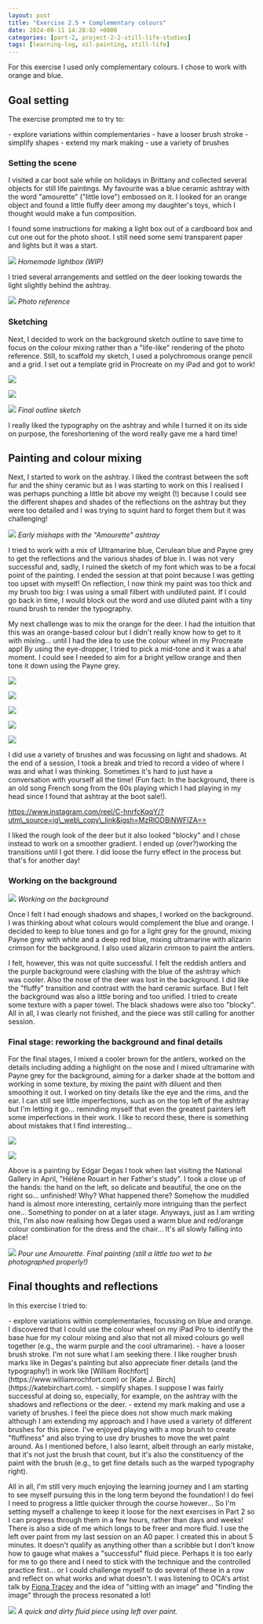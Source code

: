 ```yaml
---
layout: post
title: "Exercise 2.5 • Complementary colours"
date: 2024-08-11 14:28:02 +0000
categories: [part-2, project-2-2-still-life-studies]
tags: [learning-log, oil-painting, still-life]
---
```


For this exercise I used only complementary colours.&nbsp;I chose to work with orange and blue.

<!-- wp:heading {"className":"wp-block-heading"} -->
## Goal setting
<!-- /wp:heading -->

The exercise prompted me to try to:

<!-- wp:list {"className":"wp-block-list"} -->
<!-- wp:list-item -->- explore variations within complementaries
<!-- /wp:list-item --><!-- wp:list-item -->- have a looser brush stroke
<!-- /wp:list-item --><!-- wp:list-item -->- simplify shapes
<!-- /wp:list-item --><!-- wp:list-item -->- extend my mark making
<!-- /wp:list-item --><!-- wp:list-item -->- use a variety of brushes
<!-- /wp:list-item -->
<!-- /wp:list --><!-- wp:heading {"level":3,"className":"wp-block-heading"} -->
### Setting the scene 
<!-- /wp:heading -->

I visited a car boot sale while on holidays in Brittany and collected several objects for still life paintings. My favourite was a blue ceramic ashtray with the word "amourette" ("little love") embossed on it. I looked for an orange object and found a little fluffy deer among my daughter's toys, which I thought would make a fun composition.

I found some instructions for making a light box out of a cardboard box and cut one out for the photo shoot. I still need some semi transparent paper and lights but it was a start.

![](/oca-foundation-painting-log/assets/images/img-5506.jpg)
_Homemade lightbox (WIP)_

I tried several arrangements and settled on the deer looking towards the light slightly behind the ashtray.

![](/oca-foundation-painting-log/assets/images/image.jpg)
_Photo reference_
<!-- wp:heading {"level":3,"className":"wp-block-heading"} -->
### Sketching
<!-- /wp:heading -->

Next, I decided to work on the background sketch outline to save time to focus on the colour mixing rather than a "life-like" rendering of the photo reference. Still, to scaffold my sketch, I used a polychromous orange pencil and a grid. I set out a template grid in Procreate on my iPad and got to work!

<!-- wp:jetpack/tiled-gallery {"columnWidths":[["50.00000","50.00000"]],"ids":[944,945]} -->

![](https://i0.wp.com/oca-wp-journals.s3.eu-west-2.amazonaws.com/wp-content/uploads/sites/5355/2024/08/IMG_5565-scaled.jpeg?ssl=1)

![](https://i2.wp.com/oca-wp-journals.s3.eu-west-2.amazonaws.com/wp-content/uploads/sites/5355/2024/08/IMG_5567-scaled.jpeg?ssl=1)

<!-- /wp:jetpack/tiled-gallery -->
![](/assets/images/2024-08-05-102557-jpeg)
_Final outline sketch_

I really liked the typography on the ashtray and while I turned it on its side on purpose, the foreshortening of the word really gave me a hard time!

<!-- wp:heading {"className":"wp-block-heading"} -->
## Painting and colour mixing
<!-- /wp:heading -->

Next, I started to work on the ashtray. I liked the contrast between the soft fur and the shiny ceramic but as I was starting to work on this I realised I was perhaps punching a little bit above my weight (!) because I could see the different shapes and shades of the reflections on the ashtray but they were too detailed and I was trying to squint hard to forget them but it was challenging!

![](/assets/images/img-5609-jpeg)
_Early mishaps with the "Amourette" ashtray_

I tried to work with a mix of Ultramarine blue, Cerulean blue and Payne grey to get the reflections and the various shades of blue in. I was not very successful and, sadly, I ruined the sketch of my font which was to be a focal point of the painting. I ended the session at that point because I was getting too upset with myself! On reflection, I now think my paint was too thick and my brush too big: I was using a small filbert with undiluted paint. If I could go back in time, I would block out the word and use diluted paint with a tiny round brush to render the typography.

My next challenge was to mix the orange for the deer. I had the intuition that this was an orange-based colour but I didn't really know how to get to it with mixing... until I had the idea to use the colour wheel in my Procreate app! By using the eye-dropper, I tried to pick a mid-tone and it was a aha! moment. I could see I needed to aim for a bright yellow orange and then tone it down using the Payne grey.

<!-- wp:jetpack/tiled-gallery {"columnWidths":[["33.33333","33.33333","33.33333"],["50.00000","50.00000"]],"ids":[950,951,952,953,954]} -->

![](https://i2.wp.com/oca-wp-journals.s3.eu-west-2.amazonaws.com/wp-content/uploads/sites/5355/2024/08/IMG_5620-scaled.jpeg?ssl=1)

![](https://i2.wp.com/oca-wp-journals.s3.eu-west-2.amazonaws.com/wp-content/uploads/sites/5355/2024/08/IMG_5621-scaled.jpeg?ssl=1)

![](https://i2.wp.com/oca-wp-journals.s3.eu-west-2.amazonaws.com/wp-content/uploads/sites/5355/2024/08/IMG_5623-scaled.jpeg?ssl=1)

![](https://i2.wp.com/oca-wp-journals.s3.eu-west-2.amazonaws.com/wp-content/uploads/sites/5355/2024/08/IMG_5624-scaled.jpeg?ssl=1)

![](https://i0.wp.com/oca-wp-journals.s3.eu-west-2.amazonaws.com/wp-content/uploads/sites/5355/2024/08/IMG_5625-scaled.jpeg?ssl=1)

<!-- /wp:jetpack/tiled-gallery -->

I did use a variety of brushes and was focussing on light and shadows. At the end of a session, I took a break and tried to record a video of where I was and what I was thinking. Sometimes it's hard to just have a conversation with yourself all the time! (Fun fact: In the background, there is an old song French song from the 60s playing which I had playing in my head since I found that ashtray at the boot sale!).

<!-- wp:embed {"url":"https://www.instagram.com/reel/C-hnrfcKqqY/?utm_source=ig_web_copy_link\u0026igsh=MzRlODBiNWFlZA==","type":"rich","providerNameSlug":"instagram","responsive":true,"align":"center"} -->
https://www.instagram.com/reel/C-hnrfcKqqY/?utm\_source=ig\_web\_copy\_link&igsh=MzRlODBiNWFlZA==
<!-- /wp:embed -->

I liked the rough look of the deer but it also looked "blocky" and I chose instead to work on a smoother gradient. I ended up (over?)working the transitions until I got there. I did loose the furry effect in the process but that's for another day!

<!-- wp:heading {"level":3,"className":"wp-block-heading"} -->
### Working on the background
<!-- /wp:heading -->
![](/assets/images/photo-2024-08-09-203646-scaled-jpeg)
_Working on the background_

Once I felt I had enough shadows and shapes, I worked on the background. I was thinking about what colours would complement the blue and orange. I decided to keep to blue tones and go for a light grey for the ground, mixing Payne grey with white and a deep red blue, mixing ultramarine with alizarin crimson for the background. I also used alizarin crimson to paint the antlers.

I felt, however, this was not quite successful. I felt the reddish antlers and the purple background were clashing with the blue of the ashtray which was cooler. Also the nose of the deer was lost in the background. I did like the "fluffy" transition and contrast with the hard ceramic surface. But I felt the background was also a little boring and too unified. I tried to create some texture with a paper towel. The black shadows were also too "blocky". All in all, I was clearly not finished, and the piece was still calling for another session.

<!-- wp:heading {"level":3,"className":"wp-block-heading"} -->
### Final stage: reworking the background and final details
<!-- /wp:heading -->

For the final stages, I mixed a cooler brown for the antlers, worked on the details including adding a highlight on the nose and I mixed ultramarine with Payne grey for the background, aiming for a darker shade at the bottom and working in some texture, by mixing the paint with diluent and then smoothing it out. I worked on tiny details like the eye and the rims, and the ear. I can still see little imperfections, such as on the top left of the ashtray but I'm letting it go... reminding myself that even the greatest painters left some imperfections in their work. I like to record these, there is something about mistakes that I find interesting...

<!-- wp:jetpack/tiled-gallery {"columnWidths":[["36.03523","63.96477"]],"ids":[960,961]} -->

![](https://i0.wp.com/oca-wp-journals.s3.eu-west-2.amazonaws.com/wp-content/uploads/sites/5355/2024/08/IMG_4359-scaled.jpg?ssl=1)

![](https://i1.wp.com/oca-wp-journals.s3.eu-west-2.amazonaws.com/wp-content/uploads/sites/5355/2024/08/IMG_4360-scaled.jpg?ssl=1)

<!-- /wp:jetpack/tiled-gallery -->

Above is a painting by Edgar Degas I took when last visiting the National Gallery in April, "Hélène Rouart in her Father's study". I took a close up of the hands: the hand on the left, so delicate and beautiful, the one on the right so... unfinished! Why? What happened there? Somehow the muddled hand is almost more interesting, certainly more intriguing than the perfect one... Something to ponder on at a later stage. Anyways, just as I am writing this, I'm also now realising how Degas used a warm blue and red/orange colour combination for the dress and the chair... It's all slowly falling into place!

[![](/oca-foundation-painting-log/assets/images/photo-2024-08-11-092442.jpg)](https://spaces.oca.ac.uk/gaellelog/wp-content/uploads/sites/5355/2024/08/Photo_2024-08-11_092442.jpg)
_Pour une Amourette. Final painting (still a little too wet to be photographed properly!)_
<!-- wp:heading {"className":"wp-block-heading"} -->
## Final thoughts and reflections
<!-- /wp:heading -->

In this exercise I tried to:

<!-- wp:list {"className":"wp-block-list"} -->
<!-- wp:list-item -->- explore variations within complementaries, focussing on blue and orange. I discovered that I could use the colour wheel on my iPad Pro to identify the base hue for my colour mixing and also that not all mixed colours go well together (e.g., the warm purple and the cool ultramarine). 
<!-- /wp:list-item --><!-- wp:list-item -->- have a looser brush stroke. I'm not sure what I am seeking there. I like rougher brush marks like in Degas's painting but also appreciate finer details (and the typography!) in work like [William Rochfort](https://www.williamrochfort.com) or [Kate J. Birch](https://katebirchart.com).
<!-- /wp:list-item --><!-- wp:list-item -->- simplify shapes. I suppose I was fairly successful at doing so, especially, for example, on the ashtray with the shadows and reflections or the deer.
<!-- /wp:list-item --><!-- wp:list-item -->- extend my mark making and use a variety of brushes. I feel the piece does not show much mark making although I am extending my approach and I have used a variety of different brushes for this piece. I've enjoyed playing with a mop brush to create "fluffiness" and also trying to use dry brushes to move the wet paint around. As I mentioned before, I also learnt, albeit through an early mistake, that it's not just the brush that count, but it's also the constituency of the paint with the brush (e.g., to get fine details such as the warped typography right).
<!-- /wp:list-item -->
<!-- /wp:list -->

All in all, I'm still very much enjoying the learning journey and I am starting to see myself pursuing this in the long term beyond the foundation! I do feel I need to progress a little quicker through the course however... So I'm setting myself a challenge to keep it loose for the next exercises in Part 2 so I can progress through them in a few hours, rather than days and weeks! There is also a side of me which longs to be freer and more fluid. I use the left over paint from my last session on an A0 paper. I created this in about 5 minutes. It doesn't qualify as anything other than a scribble but I don't know how to gauge what makes a "successful" fluid piece. Perhaps it is too early for me to go there and I need to stick with the technique and the controlled practice first... or I could challenge myself to do several of these in a row and reflect on what works and what doesn't. I was listening to OCA's artist talk by [Fiona Tracey](https://oca.cloud.panopto.eu/Panopto/Pages/Embed.aspx?id=cc78fc38-c0a5-4dc3-8e41-b1b601368de0&start=2694.2743315425755) and the idea of "sitting with an image" and "finding the image" through the process resonated a lot!

![](/oca-foundation-painting-log/assets/images/img-5724-1.jpg)
_A quick and dirty fluid piece using left over paint._

